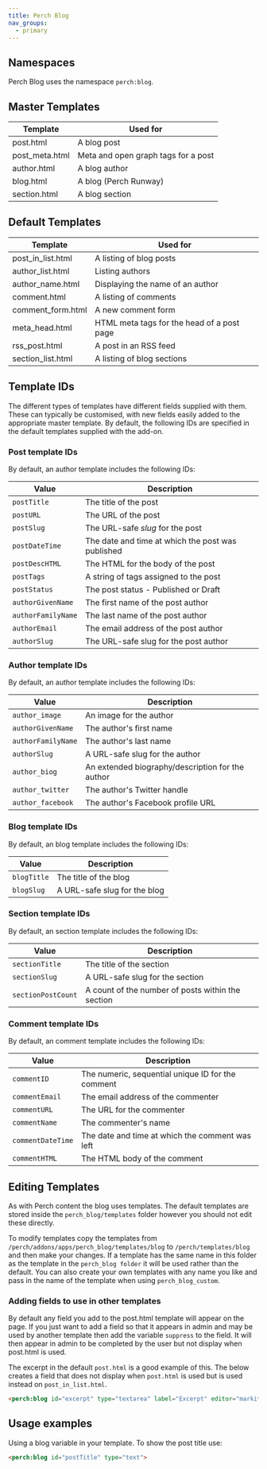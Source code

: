 ```yaml
---
title: Perch Blog
nav_groups:
  - primary
---
```


## Namespaces

Perch Blog uses the namespace `perch:blog`.


## Master Templates

| Template | Used for |
|-|-|
| post.html | A blog post |
| post_meta.html | Meta and open graph tags for a post |
| author.html | A blog author |
| blog.html | A blog (Perch Runway) |
| section.html | A blog section |
 
## Default Templates

| Template | Used for |
|-|-|
| post_in_list.html | A listing of blog posts |
| author_list.html | Listing authors | 
| author_name.html | Displaying the name of an author |
| comment.html | A listing of comments |
| comment_form.html | A new comment form |
| meta_head.html | HTML meta tags for the head of a post page |
| rss_post.html | A post in an RSS feed |
| section_list.html | A listing of blog sections |

## Template IDs

The different types of templates have different fields supplied with them. These can typically be customised, with new fields easily added to the appropriate master template. By default, the following IDs are specified in the default templates supplied with the add-on.

### Post template IDs

By default, an author template includes the following IDs:

| Value | Description |
|-|-|
|`postTitle`| The title of the post |
|`postURL`| The URL of the post |
|`postSlug`| The URL-safe _slug_ for the post |
|`postDateTime`| The date and time at which the post was published |
|`postDescHTML`| The HTML for the body of the post |
|`postTags`| A string of tags assigned to the post |
|`postStatus`| The post status - Published or Draft |
|`authorGivenName`| The first name of the post author |
|`authorFamilyName`| The last name of the post author |
|`authorEmail`| The email address of the post author |
|`authorSlug`| The URL-safe slug for the post author |

### Author template IDs

By default, an author template includes the following IDs:

| Value | Description |
|-|-|
|`author_image`| An image for the author |
|`authorGivenName`| The author's first name |
|`authorFamilyName`| The author's last name |
|`authorSlug`| A URL-safe slug for the author |
|`author_biog`| An extended biography/description for the author |
|`author_twitter`| The author's Twitter handle |
|`author_facebook`| The author's Facebook profile URL |


### Blog template IDs

By default, an blog template includes the following IDs:

| Value | Description |
|-|-|
|`blogTitle`| The title of the blog |
|`blogSlug`| A URL-safe slug for the blog |


### Section template IDs

By default, an section template includes the following IDs:

| Value | Description |
|-|-|
|`sectionTitle`| The title of the section |
|`sectionSlug`| A URL-safe slug for the section |
|`sectionPostCount`| A count of the number of posts within the section |

### Comment template IDs

By default, an comment template includes the following IDs:

| Value | Description |
|-|-|
|`commentID`| The numeric, sequential unique ID for the comment |
|`commentEmail`| The email address of the commenter |
|`commentURL`| The URL for the commenter |
|`commentName`| The commenter's name |
|`commentDateTime`| The date and time at which the comment was left |
|`commentHTML`| The HTML body of the comment |


## Editing Templates

As with Perch content the blog uses templates. The default templates are stored inside the `perch_blog/templates` folder however you should not edit these directly.

To modify templates copy the templates from `/perch/addons/apps/perch_blog/templates/blog` to `/perch/templates/blog` and then make your changes. If a template has the same name in this folder as the template in the `perch_blog folder` it will be used rather than the default. You can also create your own templates with any name you like and pass in the name of the template when using `perch_blog_custom`.

### Adding fields to use in other templates

By default any field you add to the post.html template will appear on the page. If you just want to add a field so that it appears in admin and may be used by another template then add the variable `suppress` to the field. It will then appear in admin to be completed by the user but not display when post.html is used.

The excerpt in the default `post.html` is a good example of this. The below creates a field that does not display when `post.html` is used but is used instead on `post_in_list.html`.

```html
<perch:blog id="excerpt" type="textarea" label="Excerpt" editor="markitup" markdown order="1" suppress size="m">
```



## Usage examples

Using a blog variable in your template. To show the post title use:

```html
<perch:blog id="postTitle" type="text">
```
